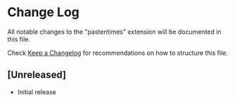 # Change Log
All notable changes to the "pastentimes" extension will be documented in this file.

Check [Keep a Changelog](http://keepachangelog.com/) for recommendations on how to structure this file.

## [Unreleased]
- Initial release